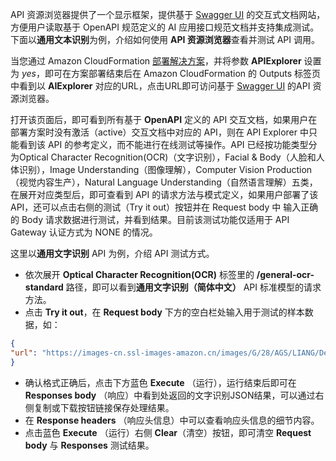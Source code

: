 API 资源浏览器提供了一个显示框架，提供基于 [Swagger UI](https://swagger.io/tools/swagger-ui/) 的交互式文档网站，方便用户读取基于 OpenAPI 规范定义的 AI 应用接口规范文档并支持集成测试。下面以**通用文本识别**为例，介绍如何使用 **API 资源浏览器**查看并测试 API 调用。

当您通过 Amazon CloudFormation [部署解决方案](deployment.md#amazon-cloudformation)，并将参数 **APIExplorer** 设置为 *yes*，即可在方案部署结束后在 Amazon CloudFormation 的 Outputs 标签页中看到以 **AIExplorer** 对应的URL，点击URL即可访问基于 [Swagger UI](https://swagger.io/tools/swagger-ui/) 的API 资源浏览器。

打开该页面后，即可看到所有基于 **OpenAPI** 定义的 API 交互文档，如果用户在部署方案时没有激活（active）交互文档中对应的 API，则在 API Explorer 中只能看到该 API 的参考定义，而不能进行在线测试等操作。API 已经按功能类型分为Optical Character Recognition(OCR)（文字识别），Facial & Body（人脸和人体识别），Image Understanding（图像理解），Computer Vision Production（视觉内容生产），Natural Language Understanding（自然语言理解）五类，在展开对应类型后，即可查看到 API 的请求方法与模式定义，如果用户部署了该 API，还可以点击右侧的测试（Try it out）按钮并在 Request body 中 输入正确的 Body 请求数据进行测试，并看到结果。目前该测试功能仅适用于 API Gateway 认证方式为 NONE 的情况。

这里以**通用文字识别** API 为例，介绍 API 测试方式。

-  依次展开 **Optical Character Recognition(OCR)** 标签里的 **/general-ocr-standard** 路径，即可以看到**通用文字识别（简体中文）** API 标准模型的请求方法。
-  点击 **Try it out**，在 **Request body** 下方的空白栏处输入用于测试的样本数据，如：
``` json
{
"url": "https://images-cn.ssl-images-amazon.cn/images/G/28/AGS/LIANG/Deals/2020/Dealpage_KV/1500300.jpg"
}
```
-  确认格式正确后，点击下方蓝色 **Execute** （运行），运行结束后即可在 **Responses body** （响应）中看到处返回的文字识别JSON结果，可以通过右侧复制或下载按钮链接保存处理结果。
- 在 **Response headers** （响应头信息）中可以查看响应头信息的细节内容。
- 点击蓝色 **Execute** （运行）右侧 **Clear**（清空）按钮，即可清空 **Request body** 与 **Responses** 测试结果。